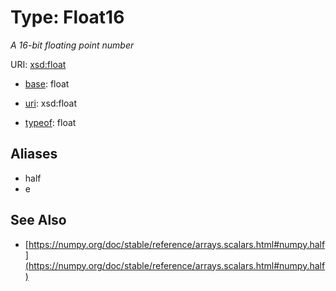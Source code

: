 # Type: Float16




_A 16-bit floating point number_



URI: [xsd:float](http://www.w3.org/2001/XMLSchema#float)

* [base](https://w3id.org/linkml/base): float

* [uri](https://w3id.org/linkml/uri): xsd:float


* [typeof](https://w3id.org/linkml/typeof): float





## Aliases


* half
* e



## See Also

* [https://numpy.org/doc/stable/reference/arrays.scalars.html#numpy.half](https://numpy.org/doc/stable/reference/arrays.scalars.html#numpy.half)


